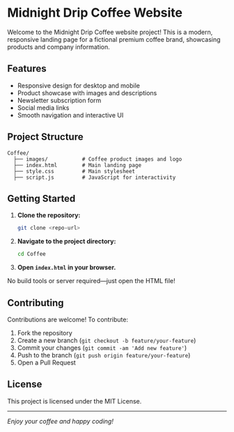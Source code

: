 # Midnight Drip Coffee Website

Welcome to the Midnight Drip Coffee website project! This is a modern, responsive landing page for a fictional premium coffee brand, showcasing products and company information.

## Features
- Responsive design for desktop and mobile
- Product showcase with images and descriptions
- Newsletter subscription form
- Social media links
- Smooth navigation and interactive UI

## Project Structure
```
Coffee/
  ├── images/           # Coffee product images and logo
  ├── index.html        # Main landing page
  ├── style.css         # Main stylesheet
  ├── script.js         # JavaScript for interactivity
```

## Getting Started
1. **Clone the repository:**
   ```bash
   git clone <repo-url>
   ```
2. **Navigate to the project directory:**
   ```bash
   cd Coffee
   ```
3. **Open `index.html` in your browser.**

No build tools or server required—just open the HTML file!

## Contributing
Contributions are welcome! To contribute:
1. Fork the repository
2. Create a new branch (`git checkout -b feature/your-feature`)
3. Commit your changes (`git commit -am 'Add new feature'`)
4. Push to the branch (`git push origin feature/your-feature`)
5. Open a Pull Request

## License
This project is licensed under the MIT License.

---

*Enjoy your coffee and happy coding!*